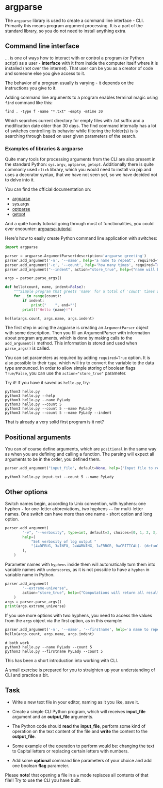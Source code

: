 argparse
========

The `argparse` library is used to create a command line interface - CLI.
Primarily this means program argument processing. It is a part of the standard library, so you do not need to
install anything extra.

## Command line interface

... is one of ways how to interact with or control a program (or Python script) as a user - **interface** with it
from inside the computer itself where it is installed (not over the internet).
That user can be you as a creator of code and someone else you give access to it.


The behavior of a program usually is varying - it depends on the instructions 
you give to it.

Adding command line arguments to a program enables terminal magic using `find` command like this:

```console
find . -type f -name "*.txt" -empty -mtime 30
```

Which searches current directory for empty files with .txt suffix and a modification date older than 30 days.
The find command internally has a lot of switches controlling its
behavior while filtering the folder(s) is is searching through
based on user given parameters of the search.

### Examples of libraries & argparse

Quite many tools for processing arguments from the CLI are also present in the standard Python:
`sys.argv`, `optparse`, `getopt`.
Additionally there is quite commonly used `click` library, which you would need to install via pip
and uses a decorator syntax, that we have not seen yet, so we have decided not to delve into it.

You can find the official documentation on:

- [argparse](https://docs.python.org/3/library/argparse.html)
- [sys.argv](https://docs.python.org/3/library/sys.html#sys.argv)
- [optparse](https://docs.python.org/3/library/optparse.html)
- [getopt](https://docs.python.org/3/library/getopt.html)

And a quite handy tutorial going through most of functionalities, you could ever encounter:
[argparse-tutorial](https://docs.python.org/3/howto/argparse.html)

Here's how to easily create Python command line application with switches:

```python
import argparse

parser = argparse.ArgumentParser(description='argparse greeting')
parser.add_argument('-n', '--name', help='a name to repeat', required=True)
parser.add_argument('-c', '--count', help='how many times', required=True, type=int)
parser.add_argument("--indent", action="store_true", help=("name will be indented by 4 spaces"))

args = parser.parse_args()

def hello(count, name, indent=False):
    """Simple program that greets 'name' for a total of 'count' times and optionally indents."""
    for _ in range(count):
        if indent:
            print("    ", end="")
        print(f"Hello {name}!")

hello(args.count, args.name, args.indent)
```

The first step in using the argparse is creating an `ArgumentParser` object with some description.
Then you fill an ArgumentParser with information about program
arguments, which is done by making calls to the `add_argument()` method.
This information is stored and used when `parse_args()` is called.

You can set parameters as required by adding `required=True` option.
It is also possible to their `type`, which will try to convert the variable to the data type announced.
In order to allow simple storing of boolean flags `True/False`, you can use the `action="store_true"` parameter.

Try it! If you have it saved as `hello.py`, try:

```console
python3 hello.py
python3 hello.py --help
python3 hello.py --name PyLady
python3 hello.py --count 5
python3 hello.py --count 5 --name PyLady
python3 hello.py --count 5 --name PyLady --indent
```

That is already a very solid first program is it not?

## Positional arguments

You can of course define arguments, which are `positional` in the same way as when you are defining and calling
a function. The parsing will expect all arguments to be in the order, you defined them.

```python
parser.add_argument("input_file", default=None, help=("Input file to read"))
```

```console
python3 hello.py input.txt --count 5 --name PyLady

```

## Other options

Switch names begin, according to Unix convention, with hyphens: one hyphen `-`
for one-letter abbreviations, two hyphens `--` for multi-letter names.
One switch can have more than one name - short option and long option.

```python
parser.add_argument(
        "-v", "--verbosity", type=int, default=3, choices=[0, 1, 2, 3, 4],
        help=(
            "Set verbosity of log output "
            "(4=DEBUG, 3=INFO, 2=WARNING, 1=ERROR, 0=CRITICAL). (default: 3)"
        ),
    )
```

Parameter names with `hyphens` inside them will automatically turn them into variable names 
with `underscores`, as it is not possible to have a `hyphen` in variable name in Python.

```python
parser.add_argument(
        "--extreme-universe",
        action="store_true", help=("Computations will return all results to the power of 2.")
    )
args = parser.parse_args()
print(args.extreme_universe)

```

If you use more options with two hyphens, you need to access the values from the `args`
object via the first option, as in this example:

```python
parser.add_argument('-n', '--name', '--firstname', help='a name to repeat', required=True)
hello(args.count, args.name, args.indent)
```

```console
# both work
python3 hello.py --name PyLady --count 5
python3 hello.py --firstname PyLady --count 5
```

This has been a short introduction into working with CLI.

A small exercise is prepared for you to straighten up your understanding of CLI and practice a bit.

## Task

- Write a new text file in your editor, naming as it you like, save it.

- Create a simple CLI Python program, which will receives **input_file** argument and an **output_file** arguments.

- The Python code should **read** the **input_file**, perform some kind of operation on the text content of the file and **write** the content to the **output_file**.

- Some example of the operation to perform would be: changing the text to Capital letters or replacing certain letters with numbers.

- Add some **optional** command line parameters of your choice and add one boolean **flag** parameter.

Please **note**! that opening a file in a `w` mode replaces all contents of that file!!
Try to use the CLI you have built.
